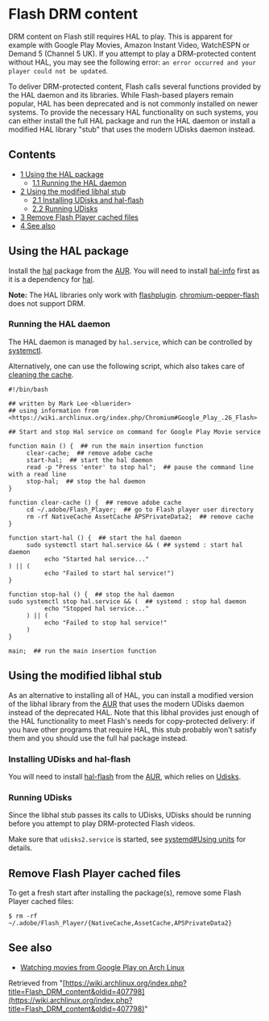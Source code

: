 # Flash DRM content

DRM content on Flash still requires HAL to play. This is apparent for example with Google Play Movies, Amazon Instant Video, WatchESPN or Demand 5 (Channel 5 UK). If you attempt to play a DRM-protected content without HAL, you may see the following error: `an error occurred and your player could not be updated`.

To deliver DRM-protected content, Flash calls several functions provided by the HAL daemon and its libraries. While Flash-based players remain popular, HAL has been deprecated and is not commonly installed on newer systems. To provide the necessary HAL functionality on such systems, you can either install the full HAL package and run the HAL daemon or install a modified HAL library "stub" that uses the modern UDisks daemon instead.

## Contents

*   [1 Using the HAL package](#Using_the_HAL_package)
    *   [1.1 Running the HAL daemon](#Running_the_HAL_daemon)
*   [2 Using the modified libhal stub](#Using_the_modified_libhal_stub)
    *   [2.1 Installing UDisks and hal-flash](#Installing_UDisks_and_hal-flash)
    *   [2.2 Running UDisks](#Running_UDisks)
*   [3 Remove Flash Player cached files](#Remove_Flash_Player_cached_files)
*   [4 See also](#See_also)

## Using the HAL package

Install the [hal](https://aur.archlinux.org/packages/hal/) package from the [AUR](/index.php/AUR "AUR"). You will need to install [hal-info](https://aur.archlinux.org/packages/hal-info/) first as it is a dependency for [hal](https://aur.archlinux.org/packages/hal/).

**Note:** The HAL libraries only work with [flashplugin](https://www.archlinux.org/packages/?name=flashplugin). [chromium-pepper-flash](https://aur.archlinux.org/packages/chromium-pepper-flash/) does not support DRM.

### Running the HAL daemon

The HAL daemon is managed by `hal.service`, which can be controlled by [systemctl](/index.php/Systemd#Using_units "Systemd").

Alternatively, one can use the following script, which also takes care of [cleaning the cache](#Remove_Flash_Player_cached_files).

```
#!/bin/bash

## written by Mark Lee <bluerider>
## using information from <https://wiki.archlinux.org/index.php/Chromium#Google_Play_.26_Flash>

## Start and stop Hal service on command for Google Play Movie service

function main () {  ## run the main insertion function
     clear-cache;  ## remove adobe cache
     start-hal;  ## start the hal daemon
     read -p "Press 'enter' to stop hal";  ## pause the command line with a read line
     stop-hal;  ## stop the hal daemon
}

function clear-cache () {  ## remove adobe cache
     cd ~/.adobe/Flash_Player;  ## go to Flash player user directory
     rm -rf NativeCache AssetCache APSPrivateData2;  ## remove cache
}

function start-hal () {  ## start the hal daemon
     sudo systemctl start hal.service && ( ## systemd : start hal daemon
          echo "Started hal service..."
) || (
          echo "Failed to start hal service!") 
}

function stop-hal () {  ## stop the hal daemon
sudo systemctl stop hal.service && (  ## systemd : stop hal daemon
          echo "Stopped hal service..."
     ) || (
          echo "Failed to stop hal service!"
     )
}

main;  ## run the main insertion function

```

## Using the modified libhal stub

As an alternative to installing all of HAL, you can install a modified version of the libhal library from the [AUR](/index.php/AUR "AUR") that uses the modern UDisks daemon instead of the deprecated HAL. Note that this libhal provides just enough of the HAL functionality to meet Flash's needs for copy-protected delivery: if you have other programs that require HAL, this stub probably won't satisfy them and you should use the full hal package instead.

### Installing UDisks and hal-flash

You will need to install [hal-flash](https://aur.archlinux.org/packages/hal-flash/) from the [AUR](/index.php/AUR "AUR"), which relies on [Udisks](/index.php/Udisks "Udisks").

### Running UDisks

Since the libhal stub passes its calls to UDisks, UDisks should be running before you attempt to play DRM-protected Flash videos.

Make sure that `udisks2.service` is started, see [systemd#Using units](/index.php/Systemd#Using_units "Systemd") for details.

## Remove Flash Player cached files

To get a fresh start after installing the package(s), remove some Flash Player cached files:

```
$ rm -rf ~/.adobe/Flash_Player/{NativeCache,AssetCache,APSPrivateData2}

```

## See also

*   [Watching movies from Google Play on Arch Linux](http://isenmann.blogspot.gr/2012/08/watching-movies-from-google-play-with.html)

Retrieved from "[https://wiki.archlinux.org/index.php?title=Flash_DRM_content&oldid=407798](https://wiki.archlinux.org/index.php?title=Flash_DRM_content&oldid=407798)"